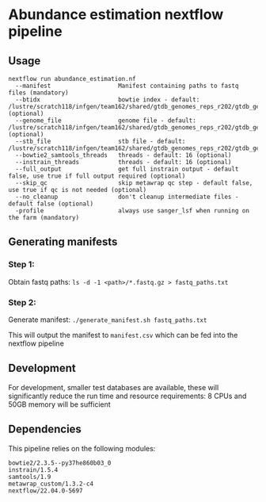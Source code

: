 # Abundance estimation nextflow pipeline

## Usage
```
nextflow run abundance_estimation.nf
  --manifest                   Manifest containing paths to fastq files (mandatory)
  --btidx                      bowtie index - default: /lustre/scratch118/infgen/team162/shared/gtdb_genomes_reps_r202/gtdb_genomes_reps_r202.fasta.bt2 (optional)               
  --genome_file                genome file - default: /lustre/scratch118/infgen/team162/shared/gtdb_genomes_reps_r202/gtdb_genomes_reps_r202.fasta (optional)
  --stb_file                   stb file - default: /lustre/scratch118/infgen/team162/shared/gtdb_genomes_reps_r202/gtdb_genomes_reps_r202.stb
  --bowtie2_samtools_threads   threads - default: 16 (optional)
  --instrain_threads           threads - default: 16 (optional)
  --full_output                get full instrain output - default false, use true if full output required (optional)
  --skip_qc                    skip metawrap qc step - default false, use true if qc is not needed (optional)
  --no_cleanup                 don't cleanup intermediate files - default false (optional)
  -profile                     always use sanger_lsf when running on the farm (mandatory)
```

## Generating manifests
### Step 1:
Obtain fastq paths:
`ls -d -1 <path>/*.fastq.gz > fastq_paths.txt`
### Step 2:
Generate manifest:
`./generate_manifest.sh fastq_paths.txt`

This will output the manifest to `manifest.csv` which can be fed into the nextflow pipeline

## Development
For development, smaller test databases are available, these will significantly reduce the run time and resource requirements:
8 CPUs and 50GB memory will be sufficient

## Dependencies
This pipeline relies on the following modules:
```
bowtie2/2.3.5--py37he860b03_0
instrain/1.5.4
samtools/1.9
metawrap_custom/1.3.2-c4
nextflow/22.04.0-5697
```
